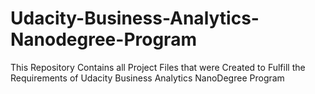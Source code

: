 # Udacity-Business-Analytics-Nanodegree-Program
This Repository Contains all Project Files that were Created to Fulfill the Requirements of Udacity Business Analytics NanoDegree Program 
